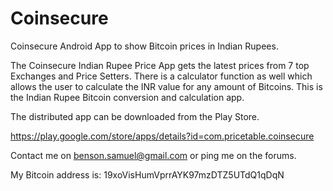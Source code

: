 Coinsecure
==========

Coinsecure Android App to show Bitcoin prices in Indian Rupees.

The Coinsecure Indian Rupee Price App gets the latest prices from 7 top Exchanges and Price Setters. There is a calculator function as well which allows the user to calculate the INR value for any amount of Bitcoins. This is the Indian Rupee Bitcoin conversion and calculation app.

The distributed app can be downloaded from the Play Store.

https://play.google.com/store/apps/details?id=com.pricetable.coinsecure

Contact me on benson.samuel@gmail.com or ping me on the forums.

My Bitcoin address is: 19xoVisHumVprrAYK97mzDTZ5UTdQ1qDqN
